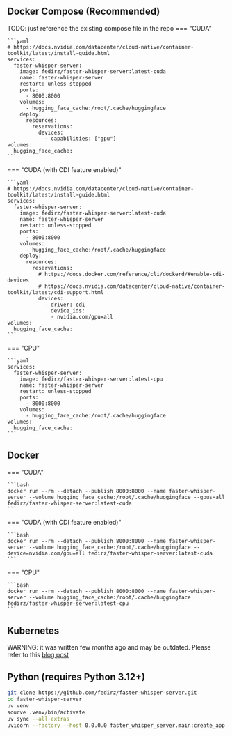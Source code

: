 ## Docker Compose (Recommended)

TODO: just reference the existing compose file in the repo
=== "CUDA"

    ```yaml
    # https://docs.nvidia.com/datacenter/cloud-native/container-toolkit/latest/install-guide.html
    services:
      faster-whisper-server:
        image: fedirz/faster-whisper-server:latest-cuda
        name: faster-whisper-server
        restart: unless-stopped
        ports:
          - 8000:8000
        volumes:
          - hugging_face_cache:/root/.cache/huggingface
        deploy:
          resources:
            reservations:
              devices:
                - capabilities: ["gpu"]
    volumes:
      hugging_face_cache:
    ```

=== "CUDA (with CDI feature enabled)"

    ```yaml
    # https://docs.nvidia.com/datacenter/cloud-native/container-toolkit/latest/install-guide.html
    services:
      faster-whisper-server:
        image: fedirz/faster-whisper-server:latest-cuda
        name: faster-whisper-server
        restart: unless-stopped
        ports:
          - 8000:8000
        volumes:
          - hugging_face_cache:/root/.cache/huggingface
        deploy:
          resources:
            reservations:
              # https://docs.docker.com/reference/cli/dockerd/#enable-cdi-devices
              # https://docs.nvidia.com/datacenter/cloud-native/container-toolkit/latest/cdi-support.html
              devices:
                - driver: cdi
                  device_ids:
                  - nvidia.com/gpu=all
    volumes:
      hugging_face_cache:
    ```

=== "CPU"

    ```yaml
    services:
      faster-whisper-server:
        image: fedirz/faster-whisper-server:latest-cpu
        name: faster-whisper-server
        restart: unless-stopped
        ports:
          - 8000:8000
        volumes:
          - hugging_face_cache:/root/.cache/huggingface
    volumes:
      hugging_face_cache:
    ```

## Docker

=== "CUDA"

    ```bash
    docker run --rm --detach --publish 8000:8000 --name faster-whisper-server --volume hugging_face_cache:/root/.cache/huggingface --gpus=all fedirz/faster-whisper-server:latest-cuda
    ```

=== "CUDA (with CDI feature enabled)"

    ```bash
    docker run --rm --detach --publish 8000:8000 --name faster-whisper-server --volume hugging_face_cache:/root/.cache/huggingface --device=nvidia.com/gpu=all fedirz/faster-whisper-server:latest-cuda
    ```

=== "CPU"

    ```bash
    docker run --rm --detach --publish 8000:8000 --name faster-whisper-server --volume hugging_face_cache:/root/.cache/huggingface fedirz/faster-whisper-server:latest-cpu
    ```

## Kubernetes
WARNING: it was written few months ago and may be outdated.
Please refer to this [blog post](https://substratus.ai/blog/deploying-faster-whisper-on-k8s)

## Python (requires Python 3.12+)

```bash
git clone https://github.com/fedirz/faster-whisper-server.git
cd faster-whisper-server
uv venv
sourve .venv/bin/activate
uv sync --all-extras
uvicorn --factory --host 0.0.0.0 faster_whisper_server.main:create_app
```
